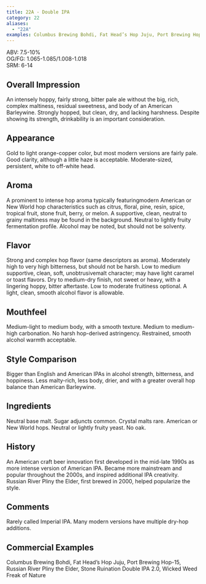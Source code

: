 ```yaml
---
title: 22A - Double IPA
category: 22
aliases: 
  - "22A"
examples: Columbus Brewing Bohdi, Fat Head’s Hop Juju, Port Brewing Hop-15, Russian River Pliny the Elder, Stone Ruination Double IPA 2.0, Wicked Weed Freak of Nature
---
```


ABV: 7.5-10%  
OG/FG: 1.065-1.085/1.008-1.018  
SRM: 6-14  

## Overall Impression
An intensely hoppy, fairly strong, bitter pale ale without the big, rich, complex maltiness, residual sweetness, and body of an American Barleywine. Strongly hopped, but clean, dry, and lacking harshness. Despite showing its strength, drinkability is an important consideration.

## Appearance
Gold to light orange-copper color, but most modern versions are fairly pale. Good clarity, although a little haze is acceptable. Moderate-sized, persistent, white to off-white head.

## Aroma
A prominent to intense hop aroma typically featuringmodern American or New World hop characteristics such as citrus, floral, pine, resin, spice, tropical fruit, stone fruit, berry, or melon. A supportive, clean, neutral to grainy maltiness may be found in the background. Neutral to lightly fruity fermentation profile. Alcohol may be noted, but should not be solventy.

## Flavor
Strong and complex hop flavor (same descriptors as aroma). Moderately high to very high bitterness, but should not be harsh. Low to medium supportive, clean, soft, unobtrusivemalt character; may have light caramel or toast flavors. Dry to medium-dry finish, not sweet or heavy, with a lingering hoppy, bitter aftertaste. Low to moderate fruitiness optional. A light, clean, smooth alcohol flavor is allowable.

## Mouthfeel
Medium-light to medium body, with a smooth texture. Medium to medium-high carbonation. No harsh hop-derived astringency. Restrained, smooth alcohol warmth acceptable.

## Style Comparison
Bigger than English and American IPAs in alcohol strength, bitterness, and hoppiness. Less malty-rich, less body, drier, and with a greater overall hop balance than American Barleywine.

## Ingredients
Neutral base malt. Sugar adjuncts common. Crystal malts rare. American or New World hops. Neutral or lightly fruity yeast. No oak.

## History
An American craft beer innovation first developed in the mid-late 1990s as more intense version of American IPA. Became more mainstream and popular throughout the 2000s, and inspired additional IPA creativity. Russian River Pliny the Elder, first brewed in 2000, helped popularize the style.

## Comments
Rarely called Imperial IPA. Many modern versions have multiple dry-hop additions.

## Commercial Examples
Columbus Brewing Bohdi, Fat Head’s Hop Juju, Port Brewing Hop-15, Russian River Pliny the Elder, Stone Ruination Double IPA 2.0, Wicked Weed Freak of Nature
